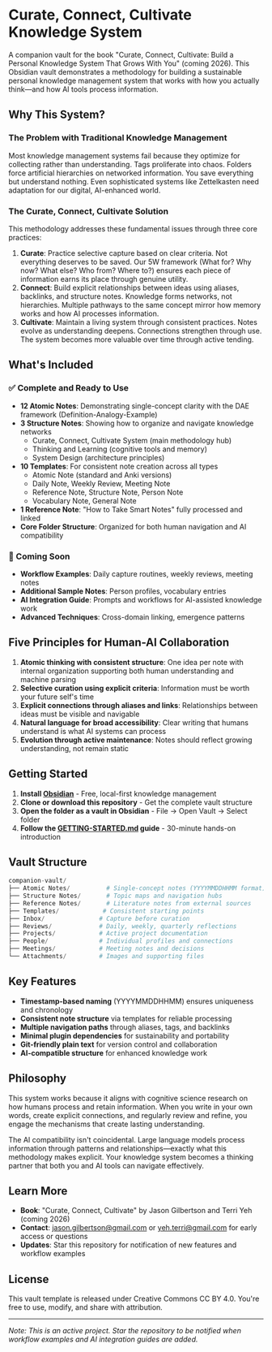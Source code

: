 # Curate, Connect, Cultivate Knowledge System

A companion vault for the book "Curate, Connect, Cultivate: Build a Personal Knowledge System That Grows With You" (coming 2026). This Obsidian vault demonstrates a methodology for building a sustainable personal knowledge management system that works with how you actually think—and how AI tools process information.

## Why This System?

### The Problem with Traditional Knowledge Management

Most knowledge management systems fail because they optimize for collecting rather than understanding. Tags proliferate into chaos. Folders force artificial hierarchies on networked information. You save everything but understand nothing. Even sophisticated systems like Zettelkasten need adaptation for our digital, AI-enhanced world.

### The Curate, Connect, Cultivate Solution

This methodology addresses these fundamental issues through three core practices:

1. **Curate**: Practice selective capture based on clear criteria. Not everything deserves to be saved. Our 5W framework (What for? Why now? What else? Who from? Where to?) ensures each piece of information earns its place through genuine utility.
2. **Connect**: Build explicit relationships between ideas using aliases, backlinks, and structure notes. Knowledge forms networks, not hierarchies. Multiple pathways to the same concept mirror how memory works and how AI processes information.
3. **Cultivate**: Maintain a living system through consistent practices. Notes evolve as understanding deepens. Connections strengthen through use. The system becomes more valuable over time through active tending.

## What's Included

### ✅ Complete and Ready to Use

- **12 Atomic Notes**: Demonstrating single-concept clarity with the DAE framework (Definition-Analogy-Example)
- **3 Structure Notes**: Showing how to organize and navigate knowledge networks
	- Curate, Connect, Cultivate System (main methodology hub)
	- Thinking and Learning (cognitive tools and memory)
	- System Design (architecture principles)
- **10 Templates**: For consistent note creation across all types
	- Atomic Note (standard and Anki versions)
	- Daily Note, Weekly Review, Meeting Note
	- Reference Note, Structure Note, Person Note
	- Vocabulary Note, General Note
- **1 Reference Note**: "How to Take Smart Notes" fully processed and linked
- **Core Folder Structure**: Organized for both human navigation and AI compatibility

### 🚧 Coming Soon

- **Workflow Examples**: Daily capture routines, weekly reviews, meeting notes
- **Additional Sample Notes**: Person profiles, vocabulary entries
- **AI Integration Guide**: Prompts and workflows for AI-assisted knowledge work
- **Advanced Techniques**: Cross-domain linking, emergence patterns

## Five Principles for Human-AI Collaboration

1. **Atomic thinking with consistent structure**: One idea per note with internal organization supporting both human understanding and machine parsing
2. **Selective curation using explicit criteria**: Information must be worth your future self's time
3. **Explicit connections through aliases and links**: Relationships between ideas must be visible and navigable
4. **Natural language for broad accessibility**: Clear writing that humans understand is what AI systems can process
5. **Evolution through active maintenance**: Notes should reflect growing understanding, not remain static

## Getting Started

1. **Install [Obsidian](https://obsidian.md/)** - Free, local-first knowledge management
2. **Clone or download this repository** - Get the complete vault structure
3. **Open the folder as a vault in Obsidian** - File → Open Vault → Select folder
4. **Follow the [GETTING-STARTED.md](GETTING-STARTED.md) guide** - 30-minute hands-on introduction

## Vault Structure

```python sql
companion-vault/
├── Atomic Notes/          # Single-concept notes (YYYYMMDDHHMM format)
├── Structure Notes/       # Topic maps and navigation hubs
├── Reference Notes/       # Literature notes from external sources
├── Templates/            # Consistent starting points
├── Inbox/               # Capture before curation
├── Reviews/             # Daily, weekly, quarterly reflections
├── Projects/            # Active project documentation
├── People/              # Individual profiles and connections
├── Meetings/            # Meeting notes and decisions
└── Attachments/         # Images and supporting files
```

## Key Features

- **Timestamp-based naming** (YYYYMMDDHHMM) ensures uniqueness and chronology
- **Consistent note structure** via templates for reliable processing
- **Multiple navigation paths** through aliases, tags, and backlinks
- **Minimal plugin dependencies** for sustainability and portability
- **Git-friendly plain text** for version control and collaboration
- **AI-compatible structure** for enhanced knowledge work

## Philosophy

This system works because it aligns with cognitive science research on how humans process and retain information. When you write in your own words, create explicit connections, and regularly review and refine, you engage the mechanisms that create lasting understanding.

The AI compatibility isn't coincidental. Large language models process information through patterns and relationships—exactly what this methodology makes explicit. Your knowledge system becomes a thinking partner that both you and AI tools can navigate effectively.

## Learn More

- **Book**: "Curate, Connect, Cultivate" by Jason Gilbertson and Terri Yeh (coming 2026)
- **Contact**: jason.gilbertson@gmail.com or yeh.terri@gmail.com for early access or questions
- **Updates**: Star this repository for notification of new features and workflow examples

## License

This vault template is released under Creative Commons CC BY 4.0. You're free to use, modify, and share with attribution.

---

*Note: This is an active project. Star the repository to be notified when workflow examples and AI integration guides are added.*
